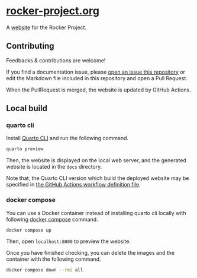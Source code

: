 # [rocker-project.org](https://rocker-project.org)

A [website](https://rocker-project.org) for the Rocker Project.

## Contributing

Feedbacks & contributions are welcome!

If you find a documentation issue, please [open an issue this repository](https://github.com/rocker-org/website/issues/new)
or edit the Markdown file included in this repository and open a Pull Request.

When the PullRequest is merged, the website is updated by GitHub Actions.

## Local build

### quarto cli

Install [Quarto CLI](https://quarto.org/docs/get-started/) and run the following command.

```sh
quarto preview
```

Then, the website is displayed on the local web server,
and the generated website is located in the `docs` directory.

Note that, the Quarto CLI version which build the deployed website
may be specified in [the GitHub Actions workflow definition file](.github/workflows/main.yml).

### docker compose

You can use a Docker container instead of installing quarto cli locally
with following [docker compose](https://docs.docker.com/compose/) command.

```sh
docker compose up
```

Then, open `localhost:8000` to preview the website.

Once you have finished checking, you can delete the images and the container with the following command.

```sh
docker compose down --rmi all
```
